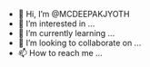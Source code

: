 - 👋 Hi, I’m @MCDEEPAKJYOTH
- 👀 I’m interested in ...
- 🌱 I’m currently learning ...
- 💞️ I’m looking to collaborate on ...
- 📫 How to reach me ...

<!---
MCDEEPAKJYOTH/MCDEEPAKJYOTH is a ✨ special ✨ repository because its `README.md` (this file) appears on your GitHub profile.
You can click the Preview link to take a look at your changes.
--->
